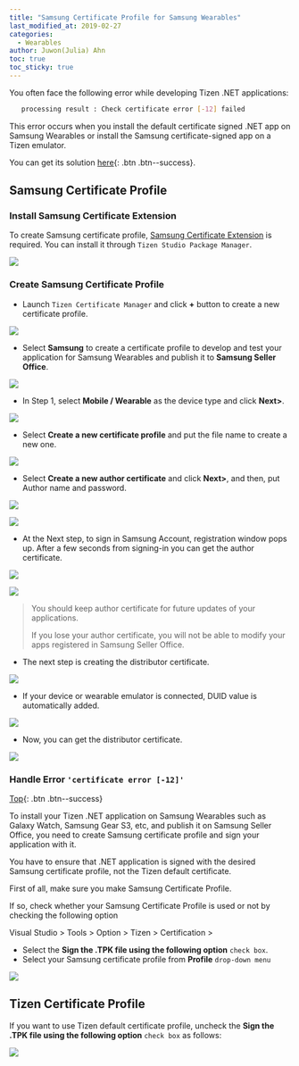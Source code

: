 ```yaml
---
title: "Samsung Certificate Profile for Samsung Wearables"
last_modified_at: 2019-02-27
categories:
  - Wearables
author: Juwon(Julia) Ahn
toc: true
toc_sticky: true
---
```


You often face the following error while developing Tizen .NET applications:

```sh
   processing result : Check certificate error [-12] failed
```

This error occurs when you install the default certificate signed .NET app on Samsung Wearables or install the Samsung certificate-signed app on a Tizen emulator.

<a id="top"></a>
You can get its solution [here](#certificate_error_-12){: .btn .btn--success}.

## Samsung Certificate Profile

### Install Samsung Certificate Extension

 To create Samsung certificate profile, [Samsung Certificate Extension][samsung_cert_extension] is required. You can install it through `Tizen Studio Package Manager`.

 ![][install_samsung_cert_extension]

### Create Samsung Certificate Profile
 
- Launch `Tizen Certificate Manager` and click **+** button to create a new certificate profile.

 ![][tizen-certificate-manager_first_page]

- Select **Samsung** to create a certificate profile to develop and test your application for Samsung Wearables and publish it to **Samsung Seller Office**.

 ![][select_samsung_cert]

- In Step 1, select **Mobile / Wearable** as the device type and click **Next>**.

 ![][mobile_wearable_type]

- Select **Create a new certificate profile** and put the file name to create a new one.

 ![][create_new_cert]

- Select **Create a new author certificate** and click **Next>**, and then, put Author name and password.

 ![][create_new_author_cert]

 ![][author_name_pw]

- At the Next step, to sign in Samsung Account, registration window pops up. After a few seconds from signing-in you can get the author certificate.

 ![][samsung_account_popup]
 
 ![][author_cert_done]

  > You should keep author certificate for future updates of your applications.
  >
  > If you lose your author certificate, you will not be able to modify your apps registered in Samsung Seller Office.

- The next step is creating the distributor certificate.

 ![][create_new_distributor_cert]

- If your device or wearable emulator is connected, DUID value is automatically added.

 ![][duid_of_device]

- Now, you can get the distributor certificate.

 ![][distributor_cert_done]

<a id="certificate_error_-12"></a>
### Handle Error `'certificate error [-12]'`
        
[Top](#top){: .btn .btn--success}

To install your Tizen .NET application on Samsung Wearables such as Galaxy Watch, Samsung Gear S3, etc, and publish it on Samsung Seller Office, you need to create Samsung certificate profile and sign your application with it.

You have to ensure that .NET application is signed with the desired Samsung certificate profile, not the Tizen default certificate.

First of all, make sure you make Samsung Certificate Profile.

If so, check whether your Samsung Certificate Profile is used or not by checking the following option

Visual Studio > Tools > Option > Tizen > Certification >
- Select the **Sign the .TPK file using the following option** `check box`.
- Select your Samsung certificate profile from **Profile** `drop-down menu`

 ![][app_samsung_cert]

## Tizen Certificate Profile

If you want to use Tizen default certificate profile, uncheck the  **Sign the .TPK file using the following option** `check box` as follows:

 ![][apply_default_cert]




[samsung_cert_extension]: https://developer.samsung.com/galaxy-watch/develop/getting-certificates/install
[install_samsung_cert_extension]: {{site.url}}{{site.baseurl}}/assets/images/posts/samsung-certificates-for-wearables/install_samsung_cert_extension_through_package_manager.png
[tizen-certificate-manager_first_page]: {{site.url}}{{site.baseurl}}/assets/images/posts/samsung-certificates-for-wearables/tizen_certificate_manager.png
[select_samsung_cert]: {{site.url}}{{site.baseurl}}/assets/images/posts/samsung-certificates-for-wearables/samsung_cert.png
[mobile_wearable_type]: {{site.url}}{{site.baseurl}}/assets/images/posts/samsung-certificates-for-wearables/wearable_device_type.png
[create_new_cert]: {{site.url}}{{site.baseurl}}/assets/images/posts/samsung-certificates-for-wearables/create_new_cert.png
[create_new_author_cert]: {{site.url}}{{site.baseurl}}/assets/images/posts/samsung-certificates-for-wearables/create_new_author_cert.png
[author_name_pw]: {{site.url}}{{site.baseurl}}/assets/images/posts/samsung-certificates-for-wearables/author_name_pw.png
[apply_default_cert]: {{site.url}}{{site.baseurl}}/assets/images/posts/samsung-certificates-for-wearables/default_cert_is_to_be_applied.png
[app_samsung_cert]: {{site.url}}{{site.baseurl}}/assets/images/posts/samsung-certificates-for-wearables/samsung_cert_is_to_be_applied.png
[samsung_account_popup]: {{site.url}}{{site.baseurl}}/assets/images/posts/samsung-certificates-for-wearables/samsung_account_popup.png
[author_cert_done]: {{site.url}}{{site.baseurl}}/assets/images/posts/samsung-certificates-for-wearables/author_cert_done.png
[create_new_distributor_cert]: {{site.url}}{{site.baseurl}}/assets/images/posts/samsung-certificates-for-wearables/create_new_distributor_cert.png
[duid_of_device]: {{site.url}}{{site.baseurl}}/assets/images/posts/samsung-certificates-for-wearables/duid_of_devic.png
[distributor_cert_done]: {{site.url}}{{site.baseurl}}/assets/images/posts/samsung-certificates-for-wearables/distributor_cert_done.png